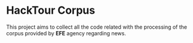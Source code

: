 # HackTour Corpus

This project aims to collect all the code related with the processing of the corpus provided by **EFE** agency regarding news.
